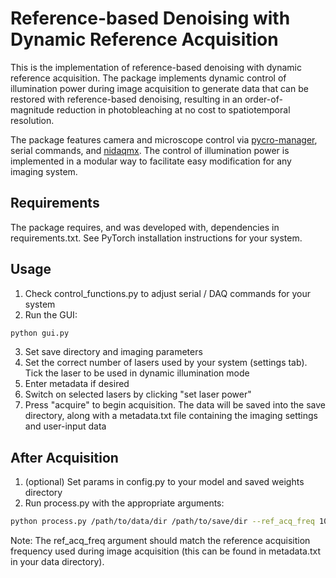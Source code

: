 # Reference-based Denoising with Dynamic Reference Acquisition

This is the implementation of reference-based denoising with dynamic reference acquisition. The package implements dynamic control of illumination power during image acquisition to generate data that can be restored with reference-based denoising, resulting in an order-of-magnitude reduction in photobleaching at no cost to spatiotemporal resolution.

The package features camera and microscope control via [pycro-manager](https://github.com/micro-manager/pycro-manager), serial commands, and [nidaqmx](https://github.com/ni/nidaqmx-python). The control of illumination power is implemented in a modular way to facilitate easy modification for any imaging system.

## Requirements 

The package requires, and was developed with, dependencies in requirements.txt. See PyTorch installation instructions for your system.

## Usage

1. Check control_functions.py to adjust serial / DAQ commands for your system
2. Run the GUI:
```bash
python gui.py
```
3. Set save directory and imaging parameters
4. Set the correct number of lasers used by your system (settings tab). Tick the laser to be used in dynamic illumination mode
5. Enter metadata if desired
6. Switch on selected lasers by clicking "set laser power"
7. Press "acquire" to begin acquisition. The data will be saved into the save directory, along with a metadata.txt file containing the imaging settings and user-input data

## After Acquisition

1. (optional) Set params in config.py to your model and saved weights directory
2. Run process.py with the appropriate arguments:
```bash
python process.py /path/to/data/dir /path/to/save/dir --ref_acq_freq 10
```
Note: The ref_acq_freq argument should match the reference acquisition frequency used during image acquisition (this can be found in metadata.txt in your data directory).
